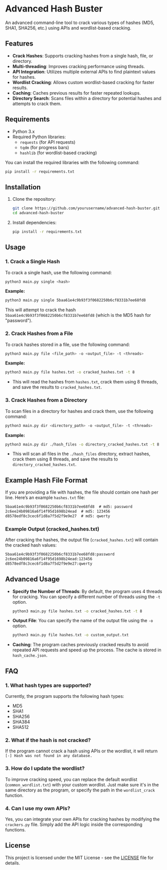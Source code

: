 
# Advanced Hash Buster

An advanced command-line tool to crack various types of hashes (MD5, SHA1, SHA256, etc.) using APIs and wordlist-based cracking.

## Features

- **Crack Hashes**: Supports cracking hashes from a single hash, file, or directory.
- **Multi-threading**: Improves cracking performance using threads.
- **API Integration**: Utilizes multiple external APIs to find plaintext values for hashes.
- **Wordlist Cracking**: Allows custom wordlist-based cracking for faster results.
- **Caching**: Caches previous results for faster repeated lookups.
- **Directory Search**: Scans files within a directory for potential hashes and attempts to crack them.

## Requirements

- Python 3.x
- Required Python libraries:
  - `requests` (for API requests)
  - `tqdm` (for progress bars)
  - `hashlib` (for wordlist-based cracking)

You can install the required libraries with the following command:
```bash
pip install -r requirements.txt
```

## Installation

1. Clone the repository:
   ```bash
   git clone https://github.com/yourusername/advanced-hash-buster.git
   cd advanced-hash-buster
   ```

2. Install dependencies:
   ```bash
   pip install -r requirements.txt
   ```

## Usage

### 1. **Crack a Single Hash**

To crack a single hash, use the following command:
```bash
python3 main.py single <hash>
```

**Example:**
```bash
python3 main.py single 5baa61e4c9b93f3f0682250b6cf8331b7ee68fd8
```
This will attempt to crack the hash `5baa61e4c9b93f3f0682250b6cf8331b7ee68fd8` (which is the MD5 hash for "password").

### 2. **Crack Hashes from a File**

To crack hashes stored in a file, use the following command:
```bash
python3 main.py file <file_path> -o <output_file> -t <threads>
```

**Example:**
```bash
python3 main.py file hashes.txt -o cracked_hashes.txt -t 8
```
- This will read the hashes from `hashes.txt`, crack them using 8 threads, and save the results to `cracked_hashes.txt`.

### 3. **Crack Hashes from a Directory**

To scan files in a directory for hashes and crack them, use the following command:
```bash
python3 main.py dir <directory_path> -o <output_file> -t <threads>
```

**Example:**
```bash
python3 main.py dir ./hash_files -o directory_cracked_hashes.txt -t 8
```
- This will scan all files in the `./hash_files` directory, extract hashes, crack them using 8 threads, and save the results to `directory_cracked_hashes.txt`.

## Example Hash File Format

If you are providing a file with hashes, the file should contain one hash per line. Here’s an example `hashes.txt` file:

```txt
5baa61e4c9b93f3f0682250b6cf8331b7ee68fd8  # md5: password
2c6ee24b09816a6f14f95d1698b24ead  # md5: 123456
d8578edf8c3cec6f1d8a7f5d2f9e9e27  # md5: qwerty
```

### Example Output (cracked_hashes.txt)

After cracking the hashes, the output file (`cracked_hashes.txt`) will contain the cracked hash values:

```txt
5baa61e4c9b93f3f0682250b6cf8331b7ee68fd8:password
2c6ee24b09816a6f14f95d1698b24ead:123456
d8578edf8c3cec6f1d8a7f5d2f9e9e27:qwerty
```

## Advanced Usage

- **Specify the Number of Threads**: By default, the program uses 4 threads for cracking. You can specify a different number of threads using the `-t` option.
  ```bash
  python3 main.py file hashes.txt -o cracked_hashes.txt -t 8
  ```

- **Output File**: You can specify the name of the output file using the `-o` option.
  ```bash
  python3 main.py file hashes.txt -o custom_output.txt
  ```

- **Caching**: The program caches previously cracked results to avoid repeated API requests and speed up the process. The cache is stored in `hash_cache.json`.

## FAQ

### 1. **What hash types are supported?**
Currently, the program supports the following hash types:
- MD5
- SHA1
- SHA256
- SHA384
- SHA512

### 2. **What if the hash is not cracked?**
If the program cannot crack a hash using APIs or the wordlist, it will return `[-] Hash was not found in any database.`

### 3. **How do I update the wordlist?**
To improve cracking speed, you can replace the default wordlist (`common_wordlist.txt`) with your custom wordlist. Just make sure it's in the same directory as the program, or specify the path in the `wordlist_crack` function.

### 4. **Can I use my own APIs?**
Yes, you can integrate your own APIs for cracking hashes by modifying the `crackers.py` file. Simply add the API logic inside the corresponding functions.

## License

This project is licensed under the MIT License - see the [LICENSE](LICENSE) file for details.


